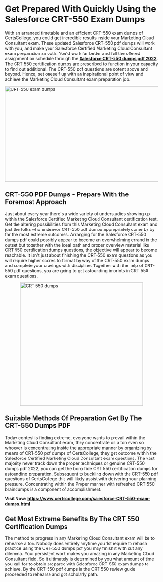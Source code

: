 <h1><strong>Get Prepared With Quickly Using the Salesforce CRT-550 Exam Dumps&nbsp;</strong></h1>
<p><span style="font-weight: 400;">With an arranged timetable and an efficient  CRT-550 exam dumps of CertsCollege, you could get incredible results inside your Marketing Cloud Consultant exam. These updated Salesforce CRT-550 pdf dumps will work with you, and make your Salesforce Certified Marketing Cloud Consultant exam preparation smooth. You'd work far better and full the offered assignment on schedule through the <strong><a href="https://www.certscollege.com/salesforce-CRT-550-exam-dumps.html">Salesforce CRT-550 dumps pdf 2022</a></strong>. The CRT 550 certification dumps are prescribed to function in your capacity to find out additional. The  CRT-550 pdf questions are potent above and beyond. Hence, set oneself up with an inspirational point of view and achieve the Marketing Cloud Consultant exam preparation job.&nbsp;</span></p>
<p><span style="font-weight: 400;"><img style="display: block; margin-left: auto; margin-right: auto;" src="https://i.ibb.co/CPDK3ps/Yellow-and-Blue-Initiative-Blog-Banner.png" alt="CRT-550 exam dumps" width="559" height="315" /></span></p>
<h2><strong>CRT-550 PDF Dumps - Prepare With the Foremost Approach</strong></h2>
<p><span style="font-weight: 400;">Just about every year there's a wide variety of understudies showing up within the Salesforce Certified Marketing Cloud Consultant certification test. Get the altering possibilities from this Marketing Cloud Consultant exam and just the folks who endeavor CRT-550 pdf dumps appropriately come by by far the most extreme outcomes. Arranging for the Salesforce CRT-550 dumps pdf could possibly appear to become an overwhelming errand in the outset but together with the ideal path and proper overview material like CRT 550 certification dumps questions, the objective will appear to become reachable. It isn't just about finishing the CRT-550 exam questions as you will require higher scores to format by way of the CRT-550 exam dumps and complete your cravings with discipline. Together with the help of CRT-550 pdf questions, you are going to get astounding imprints in CRT 550 exam questions.</span></p>
<p><span style="font-weight: 400;"><a href="https://tinyurl.com/y7pmnnza"><img style="display: block; margin-left: auto; margin-right: auto;" src="https://i.ibb.co/9tMrhdY/Teacher-Appreciation-Invitation.png" alt="CRT 550 dumps " width="404" height="404" /></a></span></p>
<h2><strong>Suitable Methods Of Preparation Get By The CRT-550 Dumps PDF</strong></h2>
<p><span style="font-weight: 400;">Today contest is finding extreme, everyone wants to prevail within the Marketing Cloud Consultant exam, they concentrate on a ton even so whoever is concentrating inside the appropriate manner by organizing by means of CRT-550 pdf dumps of CertsCollege, they get outcome within the Salesforce Certified Marketing Cloud Consultant exam questions. The vast majority never track down the proper techniques or genuine CRT-550 dumps pdf 2022, you can get the bona fide CRT 550 certification dumps for astounding preparation. Subsequent to buckling down with the  CRT-550 pdf questions of CertsCollege this will likely assist with delivering your planning pressure. Concentrating within the Proper manner with refreshed CRT-550 braindumps is a component of accomplishment.</span></p>
<p><span style="font-weight: 400;"><strong>Visit Now: <a href="https://www.certscollege.com/salesforce-CRT-550-exam-dumps.html">https://www.certscollege.com/salesforce-CRT-550-exam-dumps.html</a></strong></span></p>
<h2><strong>Get Most Extreme Benefits By The CRT 550 Certification Dumps</strong></h2>
<p><span style="font-weight: 400;">The method to progress in any Marketing Cloud Consultant exam will be to rehearse a ton. Nobody does entirely anytime you 1st require to rehash practice using the CRT-550 dumps pdf you may finish it with out any dilemma. Your persistent work makes you amazing in any Marketing Cloud Consultant field. So it ultimately is determined by you what amount of time you call for to obtain prepared with Salesforce CRT-550 exam dumps to achieve. By the CRT-550 pdf dumps in the CRT 550 review guide proceeded to rehearse and got scholarly path.</span></p>
